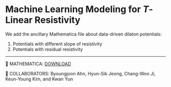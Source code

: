 # Machine Learning Modeling for $T$-Linear Resistivity
We add the ancillary Mathematica file about data-driven dilaton potentials:
1. Potentials with different slope of resistivity
2. Potentials with residual resistivity

---
:gift:  MATHEMATICA: [DOWNLOAD](https://github.com/sicobysico/ML_Linear-T-Resistivity/archive/refs/heads/main.zip)

:busts_in_silhouette: COLLABORATORS: Byoungjoon Ahn, Hyun-Sik Jeong, Chang-Woo Ji, Keun-Young Kim, and Kwan Yun

